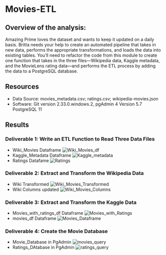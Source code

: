 # Movies-ETL

## Overview of the analysis: 
Amazing Prime loves the dataset and wants to keep it updated on a daily basis. Britta needs your help to create an automated pipeline that takes in new data, performs the appropriate transformations, and loads the data into existing tables. You’ll need to refactor the code from this module to create one function that takes in the three files—Wikipedia data, Kaggle metadata, and the MovieLens rating data—and performs the ETL process by adding the data to a PostgreSQL database.

## Resources
- Data Source: movies_metadata.csv; ratings.csv; wikipedia-movies.json
- Software: Git version 2.33.0.windows.2, pgAdmin 4 Version 5.7 PostgreSQL 11

## Results
### Deliverable 1: Write an ETL Function to Read Three Data Files
- Wiki_Movies Dataframe
![Wiki_Movies_df](https://github.com/Jcreye75/Movies-ETL/blob/c3b2c336778a8fcfbaee2512d332c9071f5e3377/Resources/Wiki_Movies_df.png)
- Kaggle_Metadata Dataframe
![Kaggle_metadata](https://github.com/Jcreye75/Movies-ETL/blob/c3b2c336778a8fcfbaee2512d332c9071f5e3377/Resources/Kaggle_metadata.png)
- Ratings Datafame
![Ratings](https://github.com/Jcreye75/Movies-ETL/blob/c3b2c336778a8fcfbaee2512d332c9071f5e3377/Resources/Ratings.png)


### Deliverable 2: Extract and Transform the Wikipedia Data
- Wiki Transformed
![Wiki_Movies_Transformed](https://github.com/Jcreye75/Movies-ETL/blob/c3b2c336778a8fcfbaee2512d332c9071f5e3377/Resources/Wiki_Movies_Transformed.png)
- Wiki Columns updated
![Wiki_Movies_Columns](https://github.com/Jcreye75/Movies-ETL/blob/c3b2c336778a8fcfbaee2512d332c9071f5e3377/Resources/Wiki_Movies_Columns.png)

### Deliverable 3: Extract and Transform the Kaggle Data 
- Movies_with_ratings_df Dataframe
![Movies_with_Ratings](https://github.com/Jcreye75/Movies-ETL/blob/c3b2c336778a8fcfbaee2512d332c9071f5e3377/Resources/Movies_with_Ratings.png)
- movies_df Dataframe
![Movies_Dataframe](https://github.com/Jcreye75/Movies-ETL/blob/c3b2c336778a8fcfbaee2512d332c9071f5e3377/Resources/Movies_Dataframe.png)

### Deliverable 4: Create the Movie Database
- Movie_Database in PgAdmin
![movies_query](https://github.com/Jcreye75/Movies-ETL/blob/c3b2c336778a8fcfbaee2512d332c9071f5e3377/Resources/movies_query.png)
- Ratings_DAtabase in PgAdmin
![ratings_query](https://github.com/Jcreye75/Movies-ETL/blob/c3b2c336778a8fcfbaee2512d332c9071f5e3377/Resources/ratings_query.png)